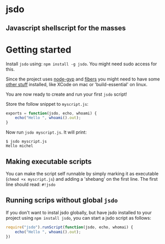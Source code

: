 # jsdo

## Javascript shellscript for the masses

# Getting started

Install `jsdo` using: `npm install -g jsdo`. You might need sudo access for this.

Since the project uses [node-gyp](https://github.com/TooTallNate/node-gyp) and [fibers](https://github.com/laverdet/node-fibers) you might need to have some [other stuff](https://github.com/TooTallNate/node-gyp#installation) installed, like XCode on mac or 'build-essential' on linux.

You are now ready to create and run your first `jsdo` script!

Store the follow snippet to `myscript.js`:

```javascript
exports = function(jsdo, echo, whoami) {
	echo("Hello ", whoami().out);
}
```

Now run `jsdo myscript.js`. It will print:

```
$ jsdo myscript.js
Hello michel
```

## Making executable scripts

You can make the script self runnable by simply marking it as executable (`chmod +x myscript.js`) and adding a 'shebang' on the first line. The first line should read: `#!jsdo`

## Running scrips without global `jsdo`

If you don't want to instal jsdo globally, but have jsdo installed to your project using `npm install jsdo`, you can start a jsdo script as follows:

```javascript
require("jsdo").runScript(function(jsdo, echo, whomai) {
	echo("Hello ", whoami().out);
})
```
